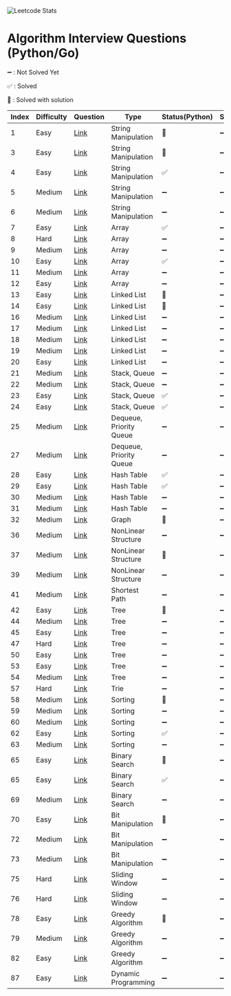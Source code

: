 ![Leetcode Stats](https://leetcard.jacoblin.cool/da-head0?theme=unicorn)

# Algorithm Interview Questions (Python/Go)

➖ : Not Solved Yet

✅ : Solved

🌿 : Solved with solution

| Index | Difficulty | Question | Type | Status(Python) | Status(Go) |
|-------| ---------- | -------- | -----| -------- | -------- |
|1      | Easy     |[Link](https://leetcode.com/problems/valid-palindrome/)| String Manipulation | 🌿 | ➖ |
|3      | Easy     |[Link](https://leetcode.com/problems/reorder-data-in-log-files/)| String Manipulation | 🌿 | ➖ |
|4      | Easy     |[Link](https://leetcode.com/problems/most-common-word/)| String Manipulation | ✅ | ➖ |
|5      | Medium   |[Link](https://leetcode.com/problems/group-anagrams/)| String Manipulation | ➖ | ➖ |
|6      | Medium   |[Link](https://leetcode.com/problems/longest-palindromic-substring/)| String Manipulation | ➖ | ➖ |
|7      | Easy     |[Link](https://leetcode.com/problems/trapping-rain-water/)| Array | ✅ | ➖ |
|8      | Hard     |[Link](https://leetcode.com/problems/two-sum/)| Array | ➖ | ➖ |
|9      | Medium   |[Link](https://leetcode.com/problems/3sum/)| Array | ➖ | ➖ |
|10     | Easy     |[Link](https://leetcode.com/problems/array-partition)| Array | ✅ | ➖ |
|11     | Medium   |[Link](https://leetcode.com/problems/product-of-array-except-self/)| Array | ➖ | ➖ |
|12     | Easy     |[Link](https://leetcode.com/problems/best-time-to-buy-and-sell-stock/)| Array | ➖ | ➖ |
|13     | Easy     |[Link](https://leetcode.com/problems/palindrome-linked-list/)| Linked List | 🌿 | ➖ |
|14     | Easy     |[Link](https://leetcode.com/problems/merge-two-sorted-lists/)| Linked List | 🌿 | ➖ |
|16     | Medium   |[Link](https://leetcode.com/problems/add-two-numbers/)| Linked List | ➖ | ➖ |
|17     | Medium   |[Link](https://leetcode.com/problems/swap-nodes-in-pairs/)| Linked List | ➖ | ➖ |
|18     | Medium   |[Link](https://leetcode.com/problems/odd-even-linked-list/)| Linked List | ➖ | ➖ |
|19     | Medium   |[Link](https://leetcode.com/problems/reverse-linked-list-ii/)| Linked List | ➖ | ➖ |
|20     | Easy     |[Link](https://leetcode.com/problems/valid-parentheses/)| Linked List | ➖ | ➖ |
|21     | Medium   |[Link](https://leetcode.com/problems/remove-duplicate-letters/)| Stack, Queue | ➖ | ➖ |
|22     | Medium   |[Link](https://leetcode.com/problems/daily-temperatures/)| Stack, Queue | ➖ | ➖ |
|23     | Easy     |[Link](https://leetcode.com/problems/implement-stack-using-queues/)| Stack, Queue | ✅ | ➖ |
|24     | Easy     |[Link](https://leetcode.com/problems/implement-queue-using-stacks/)| Stack, Queue | ✅ | ➖ |
|25     | Medium   |[Link](https://leetcode.com/problems/design-circular-queue/)| Dequeue, Priority Queue | ➖ | ➖ |
|27     | Medium   |[Link](https://leetcode.com/problems/merge-k-sorted-lists/)| Dequeue, Priority Queue | ➖ | ➖ |
|28     | Easy     |[Link](https://leetcode.com/problems/design-hashmap/)| Hash Table | ✅ | ➖ |
|29     | Easy     |[Link](https://leetcode.com/problems/jewels-and-stones/)| Hash Table | ✅ | ➖ |
|30     | Medium   |[Link](https://leetcode.com/problems/longest-substring-without-repeating-characters/)| Hash Table | ➖ | ➖ |
|31     | Medium   |[Link](https://leetcode.com/problems/top-k-frequent-elements/)| Hash Table | ➖ | ➖ |
|32     | Medium   |[Link](https://leetcode.com/problems/number-of-islands/)| Graph | 🌿 | ➖ |
|36     | Medium   |[Link](https://leetcode.com/problems/combination-sum/)| NonLinear Structure | ➖ | ➖ |
|37     | Medium   |[Link](https://leetcode.com/problems/subset/)| NonLinear Structure | 🌿 | ➖ |
|39     | Medium   |[Link](https://leetcode.com/problems/course-schedule/)| NonLinear Structure | ➖ | ➖ |
|41     | Medium   |[Link](https://leetcode.com/problems/cheapest-flights-within-k-stops/)| Shortest Path | ➖ | ➖ |
|42     | Easy     |[Link](https://leetcode.com/problems/maximum-depth-of-binary-tree/)| Tree | 🌿 | ➖ |
|44     | Medium   |[Link](https://leetcode.com/problems/longest-univalue-path/)| Tree | ➖ | ➖ |
|45     | Easy     |[Link](https://leetcode.com/problems/invert-binary-tree/)| Tree | ➖ | ➖ |
|47     | Hard     |[Link](https://leetcode.com/problems/serialize-and-deserialize-binary-tree/)| Tree | ➖ | ➖ |
|50     | Easy     |[Link](https://leetcode.com/problems/convert-sorted-array-to-binary-search-tree/)| Tree | ➖ | ➖ |
|53     | Easy     |[Link](https://leetcode.com/problems/minimum-distance-between-bst-nodes/)| Tree | ➖ | ➖ |
|54     | Medium   |[Link](https://leetcode.com/problems/construct-binary-tree-from-preorder-and-inorder-traversal/)| Tree | ➖ | ➖ |
|57     | Hard     |[Link](https://leetcode.com/problems/palindrome-pairs/)| Trie | ➖ | ➖ |
|58     | Medium   |[Link](https://leetcode.com/problems/sort-list/)| Sorting | 🌿 | ➖ |
|59     | Medium   |[Link](https://leetcode.com/problems/merge-intervals/)| Sorting | ➖ | ➖ |
|60     | Medium   |[Link](https://leetcode.com/problems/insertion-sort-list/)| Sorting | ➖ | ➖ |
|62     | Easy     |[Link](https://leetcode.com/problems/valid-anagram/)| Sorting | ✅ | ➖ |
|63     | Medium   |[Link](https://leetcode.com/problems/sort-colors/)| Sorting | ➖ | ➖ |
|65     | Easy     |[Link](https://leetcode.com/problems/binary-search/)| Binary Search | 🌿 | ➖ |
|65     | Easy     |[Link](https://leetcode.com/problems/intersection-of-two-arrays/)| Binary Search | ✅ | ➖ |
|69     | Medium   |[Link](https://leetcode.com/problems/search-a-2d-matrix-ii/)| Binary Search | ➖ | ➖ |
|70     | Easy     |[Link](https://leetcode.com/problems/single-number/)| Bit Manipulation | 🌿 | ➖ |
|72     | Medium   |[Link](https://leetcode.com/problems/sum-of-two-integers/)| Bit Manipulation | ➖ | ➖ |
|73     | Medium   |[Link](https://leetcode.com/problems/utf-8-validation/)| Bit Manipulation | ➖ | ➖ |
|75     | Hard     |[Link](https://leetcode.com/problems/sliding-window-maximum/)| Sliding Window | ➖ | ➖ |
|76     | Hard     |[Link](https://leetcode.com/problems/minimum-window-substring/)| Sliding Window | ➖ | ➖ |
|78     | Easy     |[Link](https://leetcode.com/problems/best-time-to-buy-and-sell-stock-ii/)| Greedy Algorithm | 🌿 | ➖ |
|79     | Medium   |[Link](https://leetcode.com/problems/queue-reconstruction-by-height/)| Greedy Algorithm | ➖ | ➖ |
|82     | Easy     |[Link](https://leetcode.com/problems/assign-cookies/)| Greedy Algorithm | ➖ | ➖ |
|87     | Easy     |[Link](https://leetcode.com/problems/climbing-stairs/)| Dynamic Programming | ➖ | ➖ |

